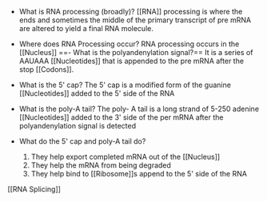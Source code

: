 - What is RNA processing (broadly)?
	[[RNA]] processing is where the ends and sometimes the middle of the primary transcript of pre mRNA are altered to yield a final RNA molecule.
- Where does RNA Processing occur?
	RNA processing occurs in the [[Nucleus]]
==- What is the polyandenylation signal?==
	It is a series of AAUAAA [[Nucleotides]] that is appended to the pre mRNA after the stop [[Codons]].

- What is the 5' cap?
	The 5' cap is a modified form of the guanine [[Nucleotides]] added to the 5' side of the RNA
- What is the poly-A tail?
	The poly- A tail is a long strand of 5-250 adenine [[Nucleotides]] added to the 3' side of the per mRNA after the polyandenylation signal is detected
- What do the 5' cap and poly-A tail do?
	1. They help export completed mRNA out of the [[Nucleus]]
	2. They help the mRNA from being degraded
	3. They help bind to [[Ribosome]]s append to the 5' side of the RNA

[[RNA Splicing]]